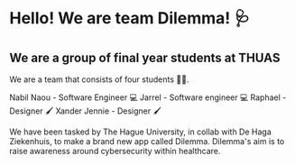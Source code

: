 # Hello! We are team Dilemma! :stethoscope:	
## We are a group of final year students at THUAS 

We are a team that consists of four students 🧑‍🎓.

Nabil Naou - Software Engineer 💻 
Jarrel - Software engineer 💻
Raphael - Designer 🖌️
Xander Jennie - Designer 🖌️

We have been tasked by The Hague University, in collab with De Haga Ziekenhuis, to make a brand new app called Dilemma. Dilemma's aim is to raise awareness around cybersecurity within healthcare.




